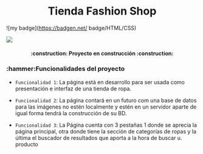 <h1 align="center"> Tienda Fashion Shop </h1>

![my badge](https://badgen.net/
badge/HTML/CSS)

<p align="left">
   <img src="https://img.shields.io/badge/STATUS-EN%20DESAROLLO-green">
   </p>

<h4 align="center">
:construction: Proyecto en construcción :construction:
</h4>

<h3 align="left">:hammer:Funcionalidades del proyecto</h3>

- `Funcionalidad 1`: La página está en desarrollo para ser usada como presentación e interfaz de una tienda de ropa.

- `Funcionalidad 2`: La página contará en un futuro com una base de datos para las imágenes no estén localmente y estén en un servidor aparte de igual forma tendrá la construcción de su BD.

- `Funcionalidad 3`: La Página cuenta con 3 pestañas 1 donde se aprecia la página principal, otra donde tiene la sección de categorías de ropas y la última el buscador de resultados que aporta a la hora de buscar u. producto 